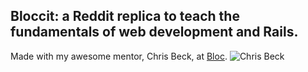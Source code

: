 ## Bloccit: a Reddit replica to teach the fundamentals of web development and Rails.
 
Made with my awesome mentor, Chris Beck, at [Bloc](http://bloc.io).
![Chris Beck](https://media.licdn.com/mpr/mpr/shrinknp_400_400/p/7/000/2b5/190/05ddd10.jpg)<br>

